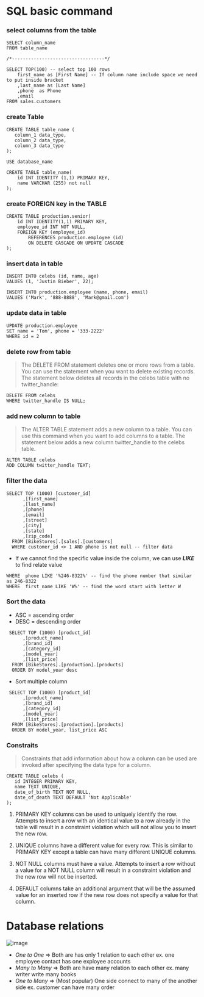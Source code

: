 # SQL basic command
### select columns from the table
```
SELECT column_name
FROM table_name

/*----------------------------------*/

SELECT TOP(100) -- select top 100 rows
	first_name as [First Name] -- If column name include space we need to put inside bracket
	,last_name as [Last Name]
	,phone	as Phone
	,email
FROM sales.customers
```

### create Table
```
CREATE TABLE table_name (
   column_1 data_type, 
   column_2 data_type, 
   column_3 data_type
);
```
```
USE database_name

CREATE TABLE table_name(
	id INT IDENTITY (1,1) PRIMARY KEY,
	name VARCHAR (255) not null
);
```

### create FOREIGN key in the TABLE
```
CREATE TABLE production.senior(
	id INT IDENTITY(1,1) PRIMARY KEY,
	employee_id INT NOT NULL,
	FOREIGN KEY (employee_id)
		REFERENCES production.employee (id)
		ON DELETE CASCADE ON UPDATE CASCADE
);
```

### insert data in table
```
INSERT INTO celebs (id, name, age) 
VALUES (1, 'Justin Bieber', 22);
```

```
INSERT INTO production.employee (name, phone, email)
VALUES ('Mark', '888-8888', 'Mark@gmail.com')
```


### update data in table
```
UPDATE production.employee
SET name = 'Tom', phone = '333-2222'
WHERE id = 2
```

### delete row from table 
> The DELETE FROM statement deletes one or more rows from a table. You can use the statement when you want to delete existing records. The statement below deletes all records in the celebs table with no twitter_handle:
```
DELETE FROM celebs 
WHERE twitter_handle IS NULL;
```

### add new column to table
> The ALTER TABLE statement adds a new column to a table. You can use this command when you want to add columns to a table. The statement below adds a new column twitter_handle to the celebs table.
```
ALTER TABLE celebs 
ADD COLUMN twitter_handle TEXT;
```

### filter the data
```
SELECT TOP (1000) [customer_id]
      ,[first_name]
      ,[last_name]
      ,[phone]
      ,[email]
      ,[street]
      ,[city]
      ,[state]
      ,[zip_code]
  FROM [BikeStores].[sales].[customers]
  WHERE customer_id <> 1 AND phone is not null -- filter data
```
* If we cannot find the specific value inside the column, we can use ***LIKE*** to find relate value
```
WHERE  phone LIKE '%246-8322%' -- find the phone number that similar as 246-8322
WHERE  first_name LIKE 'W%' -- find the word start with letter W
```

### Sort the data
* ASC = ascending order
* DESC = descending order
```
 SELECT TOP (1000) [product_id]
      ,[product_name]
      ,[brand_id]
      ,[category_id]
      ,[model_year]
      ,[list_price]
  FROM [BikeStores].[production].[products]
  ORDER BY model_year desc
```
* Sort multiple column
```
 SELECT TOP (1000) [product_id]
      ,[product_name]
      ,[brand_id]
      ,[category_id]
      ,[model_year]
      ,[list_price]
  FROM [BikeStores].[production].[products]
  ORDER BY model_year, list_price ASC 
```

### Constraits
> Constraints that add information about how a column can be used are invoked after specifying the data type for a column.
```
CREATE TABLE celebs (
   id INTEGER PRIMARY KEY, 
   name TEXT UNIQUE,
   date_of_birth TEXT NOT NULL,
   date_of_death TEXT DEFAULT 'Not Applicable'
);
```
1. PRIMARY KEY columns can be used to uniquely identify the row. Attempts to insert a row with an identical value to a row already in the table will result in a constraint violation which will not allow you to insert the new row.

2. UNIQUE columns have a different value for every row. This is similar to PRIMARY KEY except a table can have many different UNIQUE columns.

3. NOT NULL columns must have a value. Attempts to insert a row without a value for a NOT NULL column will result in a constraint violation and the new row will not be inserted.

4. DEFAULT columns take an additional argument that will be the assumed value for an inserted row if the new row does not specify a value for that column.

# Database relations
![image](https://github.com/GaoWeiChang/Database/assets/128176822/86e4fbc3-1245-4843-b7a7-13c3f444224f)
* *One to One* => Both are has only 1 relation to each other ex. one employee contact has one exployee accounts
* *Many to Many* => Both are have many relation to each other ex. many writer write many books
* *One to Many* => (Most popular) One side connect to many of the another side ex. customer can have many order
